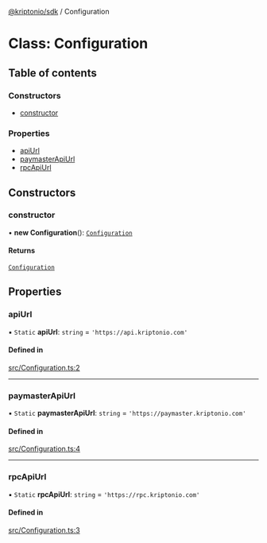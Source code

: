 [@kriptonio/sdk](../README.md) / Configuration

# Class: Configuration

## Table of contents

### Constructors

- [constructor](Configuration.md#constructor)

### Properties

- [apiUrl](Configuration.md#apiurl)
- [paymasterApiUrl](Configuration.md#paymasterapiurl)
- [rpcApiUrl](Configuration.md#rpcapiurl)

## Constructors

### constructor

• **new Configuration**(): [`Configuration`](Configuration.md)

#### Returns

[`Configuration`](Configuration.md)

## Properties

### apiUrl

▪ `Static` **apiUrl**: `string` = `'https://api.kriptonio.com'`

#### Defined in

[src/Configuration.ts:2](https://github.com/kriptonio/sdk/blob/5181831/src/Configuration.ts#L2)

___

### paymasterApiUrl

▪ `Static` **paymasterApiUrl**: `string` = `'https://paymaster.kriptonio.com'`

#### Defined in

[src/Configuration.ts:4](https://github.com/kriptonio/sdk/blob/5181831/src/Configuration.ts#L4)

___

### rpcApiUrl

▪ `Static` **rpcApiUrl**: `string` = `'https://rpc.kriptonio.com'`

#### Defined in

[src/Configuration.ts:3](https://github.com/kriptonio/sdk/blob/5181831/src/Configuration.ts#L3)

